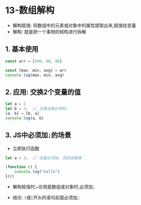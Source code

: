# 13-数组解构

- 解构赋值: 将数组中的元素或对象中的属性提取出来,赋值给变量
- 解构: 就是把一个事物的结构进行拆解

## 1. 基本使用

```javascript
const arr = [100, 60, 80]

const [max, min, avg] = arr
console.log(max, min, avg)
```

## 2. 应用: 交换2个变量的值

```javascript
let a = 1
let b = 3;  // 注意这里必须有;
[a, b] = [b, a]
console.log(a, b)
```

## 3. JS中必须加`;`的场景

- 立即执行函数

```javascript
let a = 3;  // 这里必须加; 否则会报错

(function () {
    console.log("hello")
})()
```

- 解构赋值时,`=`左侧是数组或对象时,必须加`;`

- 结论: `(`或`[`开头的语句前面必须加`;`